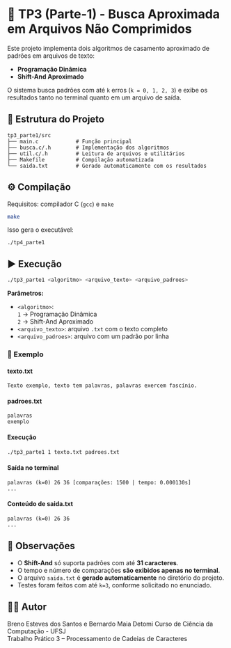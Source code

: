 # 🧩 TP3 (Parte-1) - Busca Aproximada em Arquivos Não Comprimidos

Este projeto implementa dois algoritmos de casamento aproximado de padrões em arquivos de texto:

- **Programação Dinâmica**
- **Shift-And Aproximado**

O sistema busca padrões com até `k` erros (`k = 0, 1, 2, 3`) e exibe os resultados tanto no terminal quanto em um arquivo de saída.

## 📂 Estrutura do Projeto

```
tp3_parte1/src
├── main.c            # Função principal
├── busca.c/.h        # Implementação dos algoritmos
├── util.c/.h         # Leitura de arquivos e utilitários
├── Makefile          # Compilação automatizada
└── saida.txt         # Gerado automaticamente com os resultados
```

## ⚙️ Compilação

Requisitos: compilador C (`gcc`) e `make`

```bash
make
```

Isso gera o executável:

```
./tp4_parte1
```

## ▶️ Execução

```bash
./tp3_parte1 <algoritmo> <arquivo_texto> <arquivo_padroes>
```

**Parâmetros:**
- `<algoritmo>`:  
  `1` → Programação Dinâmica  
  `2` → Shift-And Aproximado
- `<arquivo_texto>`: arquivo `.txt` com o texto completo
- `<arquivo_padroes>`: arquivo com um padrão por linha

### 📄 Exemplo

#### texto.txt
```
Texto exemplo, texto tem palavras, palavras exercem fascínio.
```

#### padroes.txt
```
palavras
exemplo
```

#### Execução
```bash
./tp3_parte1 1 texto.txt padroes.txt
```

#### Saída no terminal
```
palavras (k=0) 26 36 [comparações: 1500 | tempo: 0.000130s]
...
```

#### Conteúdo de saida.txt
```
palavras (k=0) 26 36
...
```

## 📌 Observações

- O **Shift-And** só suporta padrões com até **31 caracteres**.
- O tempo e número de comparações **são exibidos apenas no terminal**.
- O arquivo `saida.txt` é **gerado automaticamente** no diretório do projeto.
- Testes foram feitos com até `k=3`, conforme solicitado no enunciado.

## 👨‍💻 Autor

Breno Esteves dos Santos e Bernardo Maia Detomi
Curso de Ciência da Computação - UFSJ  
Trabalho Prático 3 – Processamento de Cadeias de Caracteres
